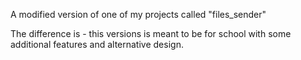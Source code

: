 A modified version of one of my projects called "files_sender"

The difference is - this versions is meant to be for school with some additional features and alternative design. 
